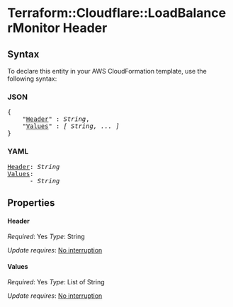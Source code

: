 # Terraform::Cloudflare::LoadBalancerMonitor Header

## Syntax

To declare this entity in your AWS CloudFormation template, use the following syntax:

### JSON

<pre>
{
    "<a href="#header" title="Header">Header</a>" : <i>String</i>,
    "<a href="#values" title="Values">Values</a>" : <i>[ String, ... ]</i>
}
</pre>

### YAML

<pre>
<a href="#header" title="Header">Header</a>: <i>String</i>
<a href="#values" title="Values">Values</a>: <i>
      - String</i>
</pre>

## Properties

#### Header

_Required_: Yes
_Type_: String

_Update requires_: [No interruption](https://docs.aws.amazon.com/AWSCloudFormation/latest/UserGuide/using-cfn-updating-stacks-update-behaviors.html#update-no-interrupt)

#### Values

_Required_: Yes
_Type_: List of String

_Update requires_: [No interruption](https://docs.aws.amazon.com/AWSCloudFormation/latest/UserGuide/using-cfn-updating-stacks-update-behaviors.html#update-no-interrupt)

